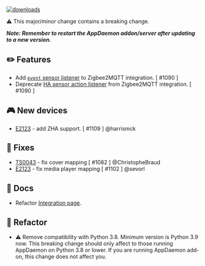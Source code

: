 [![downloads](https://img.shields.io/github/downloads/xaviml/controllerx/VERSION_TAG/total?style=for-the-badge)](http://github.com/xaviml/controllerx/releases/VERSION_TAG)

:warning: This major/minor change contains a breaking change.

**_Note: Remember to restart the AppDaemon addon/server after updating to a new version._**

## :pencil2: Features

- Add [`event` sensor listener](https://BASE_URL/controllerx/start/integrations/zigbee2mqtt/#event-state-listen_to-event) to Zigbee2MQTT integration. [ #1090 ]
- Deprecate [HA sensor action listener](https://BASE_URL/controllerx/start/integrations/zigbee2mqtt/#ha-states-listen_to-ha) from Zigbee2MQTT integration. [ #1090 ]

## :video_game: New devices

- [E2123](https://BASE_URL/controllerx/controllers/E2123) - add ZHA support. [ #1109 ] @harrismck

## :hammer: Fixes

- [TS0043](https://BASE_URL/controllerx/controllers/TS0043) - fix cover mapping [ #1082 ] @ChristopheBraud
- [E2123](https://BASE_URL/controllerx/controllers/E2123) - fix media player mapping [ #1102 ] @sevorl

## :scroll: Docs

- Refactor [Integration page](https://BASE_URL/controllerx/start/integrations).

<!--
## :clock2: Performance
-->

## :wrench: Refactor

- :warning: Remove compatibility with Python 3.8. Minimum version is Python 3.9 now. This breaking change should only affect to those running AppDaemon on Python 3.8 or lower. If you are running AppDaemon add-on, this change does not affect you.
